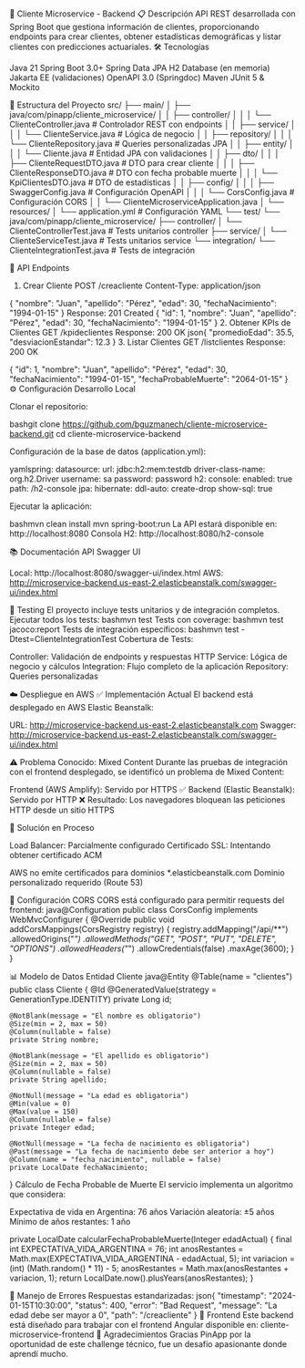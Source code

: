 👥 Cliente Microservice - Backend
📋 Descripción
API REST desarrollada con Spring Boot que gestiona información de clientes, proporcionando endpoints para crear clientes, obtener estadísticas demográficas y listar clientes con predicciones actuariales.
🛠️ Tecnologías

Java 21
Spring Boot 3.0+
Spring Data JPA
H2 Database (en memoria)
Jakarta EE (validaciones)
OpenAPI 3.0 (Springdoc)
Maven
JUnit 5 & Mockito

📁 Estructura del Proyecto
src/
├── main/
│   ├── java/com/pinapp/cliente_microservice/
│   │   ├── controller/
│   │   │   └── ClienteController.java       # Controlador REST con endpoints
│   │   ├── service/
│   │   │   └── ClienteService.java         # Lógica de negocio
│   │   ├── repository/
│   │   │   └── ClienteRepository.java      # Queries personalizadas JPA
│   │   ├── entity/
│   │   │   └── Cliente.java                # Entidad JPA con validaciones
│   │   ├── dto/
│   │   │   ├── ClienteRequestDTO.java      # DTO para crear cliente
│   │   │   ├── ClienteResponseDTO.java     # DTO con fecha probable muerte
│   │   │   └── KpiClientesDTO.java         # DTO de estadísticas
│   │   ├── config/
│   │   │   ├── SwaggerConfig.java          # Configuración OpenAPI
│   │   │   └── CorsConfig.java             # Configuración CORS
│   │   └── ClienteMicroserviceApplication.java
│   └── resources/
│       └── application.yml                  # Configuración YAML
└── test/
    └── java/com/pinapp/cliente_microservice/
        ├── controller/
        │   └── ClienteControllerTest.java   # Tests unitarios controller
        ├── service/
        │   └── ClienteServiceTest.java      # Tests unitarios service
        └── integration/
            └── ClienteIntegrationTest.java  # Tests de integración

🔌 API Endpoints
1. Crear Cliente
POST /creacliente
Content-Type: application/json

{
  "nombre": "Juan",
  "apellido": "Pérez",
  "edad": 30,
  "fechaNacimiento": "1994-01-15"
}
Response: 201 Created
{
  "id": 1,
  "nombre": "Juan",
  "apellido": "Pérez",
  "edad": 30,
  "fechaNacimiento": "1994-01-15"
}
2. Obtener KPIs de Clientes
GET /kpideclientes
Response: 200 OK
json{
  "promedioEdad": 35.5,
  "desviacionEstandar": 12.3
}
3. Listar Clientes
GET /listclientes
Response: 200 OK

  {
    "id": 1,
    "nombre": "Juan",
    "apellido": "Pérez",
    "edad": 30,
    "fechaNacimiento": "1994-01-15",
    "fechaProbableMuerte": "2064-01-15"
  }
⚙️ Configuración
Desarrollo Local

Clonar el repositorio:

bashgit clone https://github.com/bguzmanech/cliente-microservice-backend.git
cd cliente-microservice-backend

Configuración de la base de datos (application.yml):

yamlspring:
  datasource:
    url: jdbc:h2:mem:testdb
    driver-class-name: org.h2.Driver
    username: sa
    password: password
  h2:
    console:
      enabled: true
      path: /h2-console
  jpa:
    hibernate:
      ddl-auto: create-drop
    show-sql: true

Ejecutar la aplicación:

bashmvn clean install
mvn spring-boot:run
La API estará disponible en: http://localhost:8080
Consola H2: http://localhost:8080/h2-console

📚 Documentación API
Swagger UI

Local: http://localhost:8080/swagger-ui/index.html
AWS: http://microservice-backend.us-east-2.elasticbeanstalk.com/swagger-ui/index.html

🧪 Testing
El proyecto incluye tests unitarios y de integración completos.
Ejecutar todos los tests:
bashmvn test
Tests con coverage:
bashmvn test jacoco:report
Tests de integración específicos:
bashmvn test -Dtest=ClienteIntegrationTest
Cobertura de Tests:

Controller: Validación de endpoints y respuestas HTTP
Service: Lógica de negocio y cálculos
Integration: Flujo completo de la aplicación
Repository: Queries personalizadas

☁️ Despliegue en AWS
✅ Implementación Actual
El backend está desplegado en AWS Elastic Beanstalk:

URL: http://microservice-backend.us-east-2.elasticbeanstalk.com
Swagger: http://microservice-backend.us-east-2.elasticbeanstalk.com/swagger-ui/index.html

⚠️ Problema Conocido: Mixed Content
Durante las pruebas de integración con el frontend desplegado, se identificó un problema de Mixed Content:

Frontend (AWS Amplify): Servido por HTTPS ✅
Backend (Elastic Beanstalk): Servido por HTTP ❌
Resultado: Los navegadores bloquean las peticiones HTTP desde un sitio HTTPS

🔧 Solución en Proceso

Load Balancer: Parcialmente configurado
Certificado SSL: Intentando obtener certificado ACM

AWS no emite certificados para dominios *.elasticbeanstalk.com
Dominio personalizado requerido (Route 53)

🔧 Configuración CORS
CORS está configurado para permitir requests del frontend:
java@Configuration
public class CorsConfig implements WebMvcConfigurer {
    @Override
    public void addCorsMappings(CorsRegistry registry) {
        registry.addMapping("/api/**")
                .allowedOrigins("*")
                .allowedMethods("GET", "POST", "PUT", "DELETE", "OPTIONS")
                .allowedHeaders("*")
                .allowCredentials(false)
                .maxAge(3600);
    }
}

📊 Modelo de Datos
Entidad Cliente
java@Entity
@Table(name = "clientes")
public class Cliente {
    @Id
    @GeneratedValue(strategy = GenerationType.IDENTITY)
    private Long id;
    
    @NotBlank(message = "El nombre es obligatorio")
    @Size(min = 2, max = 50)
    @Column(nullable = false)
    private String nombre;
    
    @NotBlank(message = "El apellido es obligatorio")
    @Size(min = 2, max = 50)
    @Column(nullable = false)
    private String apellido;
    
    @NotNull(message = "La edad es obligatoria")
    @Min(value = 0)
    @Max(value = 150)
    @Column(nullable = false)
    private Integer edad;
    
    @NotNull(message = "La fecha de nacimiento es obligatoria")
    @Past(message = "La fecha de nacimiento debe ser anterior a hoy")
    @Column(name = "fecha_nacimiento", nullable = false)
    private LocalDate fechaNacimiento;
}
Cálculo de Fecha Probable de Muerte
El servicio implementa un algoritmo que considera:

Expectativa de vida en Argentina: 76 años
Variación aleatoria: ±5 años
Mínimo de años restantes: 1 año

private LocalDate calcularFechaProbableMuerte(Integer edadActual) {
    final int EXPECTATIVA_VIDA_ARGENTINA = 76;
    int anosRestantes = Math.max(EXPECTATIVA_VIDA_ARGENTINA - edadActual, 5);
    int variacion = (int) (Math.random() * 11) - 5;
    anosRestantes = Math.max(anosRestantes + variacion, 1);
    return LocalDate.now().plusYears(anosRestantes);
}

🐛 Manejo de Errores
Respuestas estandarizadas:
json{
  "timestamp": "2024-01-15T10:30:00",
  "status": 400,
  "error": "Bad Request",
  "message": "La edad debe ser mayor a 0",
  "path": "/creacliente"
}
🤝 Frontend
Este backend está diseñado para trabajar con el frontend Angular disponible en:
cliente-microservice-frontend
🙏 Agradecimientos
Gracias PinApp por la oportunidad de este challenge técnico, fue un desafío apasionante donde aprendí mucho.

